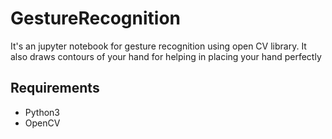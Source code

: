 # GestureRecognition
It's an jupyter notebook for gesture recognition using open CV library. It also draws contours of your hand for helping in placing your hand perfectly

## Requirements
* Python3
* OpenCV
